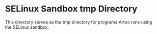 # SELinux Sandbox tmp Directory

This directory serves as the tmp directory for programs Artoo runs
using the SELinux sandbox.
